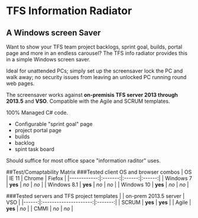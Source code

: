 TFS Information Radiator
=========================
A Windows screen Saver
----------------------

Want to show your TFS team project backlogs, sprint goal, builds, portal page and more in an endless carousel? The TFS info radiator provides this in a simple Windows screen saver. 

Ideal for unattended PCs; simply set up the screensaver lock the PC and walk away; no security issues from leaving an unlocked PC running round web pages.

The screensaver works against **on-premisis TFS server 2013 through 2013.5** and **VSO**.
Compatible with the Agile and SCRUM templates.

100% Managed C# code.

 * Configurable "sprint goal" page 
 * project portal page
 * builds
 * backlog
 * spint task board
 
Should suffice for most office space "information raditor" uses.

##Test/Comaptability Matrix
###Tested client OS and browser combos
| OS          | IE 11   | Chrome | Fiefox |
|------------:|:-------:|:------:|:------:| 
| Windows 7   | **yes** | *no*   | *no*   |
| Windows 8.1 | **yes** | *no*   | *no*   |
| Windows 10  | **yes** | *no*   | *no*   |

###Tested servers and TFS project templates
|       | on-prem 2013.5 server | VSO     |
|------:|:---------------------:|:-------:|
| SCRUM | **yes**               | **yes** |
| Agile | **yes**               | *no*    |
| CMMI  | *no*                  | *no*    |
